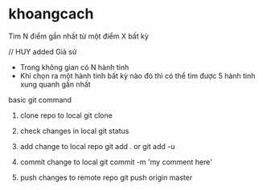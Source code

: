 # khoangcach
Tìm N điểm gần nhất từ một điểm X bất kỳ

// HUY added
Giả sử 
- Trong không gian có N hành tinh
- Khi chọn ra một hành tinh bất kỳ nào đó thì có thể tìm được 5 hành tinh xung quanh gần nhất


basic git command

1. clone repo to local
git clone 

2. check changes in local
git status

3. add change to local repo
git add .
or
git add -u

4. commit change to local
git commit -m 'my comment here'

5. push changes to remote repo
git push origin master


